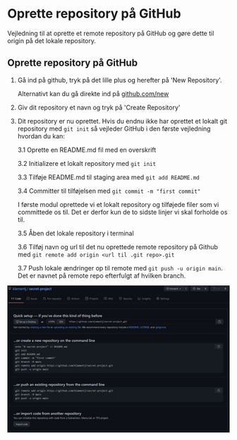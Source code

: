 # Oprette repository på GitHub
Vejledning til at oprette et remote repository på GitHub og gøre dette til origin på det lokale repository.

## Oprette repository på GitHub

1. Gå ind på github, tryk på det lille plus og herefter på 'New Repository'. 
    
    Alternativt kan du gå direkte ind på [github.com/new](https://github.com/new)

2. Giv dit repository et navn og tryk på 'Create Repository'
3. Dit repository er nu oprettet. Hvis du endnu ikke har oprettet et lokalt git repository med `git init` så vejleder GitHub i den første vejledning hvordan du kan:

    3.1 Oprette en README.md fil med en overskrift
    
    3.2 Initializere et lokalt repository med `git init`
    
    3.3 Tilføje README.md til staging area med `git add README.md`
    
    3.4 Committer til tilføjelsen med `git commit -m "first commit"`

    I første modul oprettede vi et lokalt repository og tilføjede filer som vi committede os til. Det er derfor kun de to sidste linjer vi skal forholde os til.

    3.5 Åben det lokale repository i terminal

    3.6 Tilføj navn og url til det nu oprettede remote repository på Github med `git remote add origin <url til .git repo>.git`

    3.7 Push lokale ændringer op til remote med `git push -u origin main`. Det er navnet på remote repo efterfulgt af hvilken branch.

![Overblik over nyt repository](../assets/first-remote-repository.jpg)